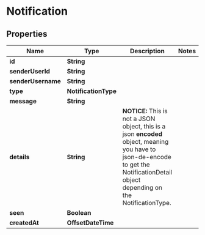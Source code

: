 

# Notification


## Properties

Name | Type | Description | Notes
------------ | ------------- | ------------- | -------------
**id** | **String** |  | 
**senderUserId** | **String** |  | 
**senderUsername** | **String** |  | 
**type** | **NotificationType** |  | 
**message** | **String** |  | 
**details** | **String** | **NOTICE:** This is not a JSON object, this is a json **encoded** object, meaning you have to json-de-encode to get the NotificationDetail object depending on the NotificationType. | 
**seen** | **Boolean** |  | 
**createdAt** | **OffsetDateTime** |  | 



